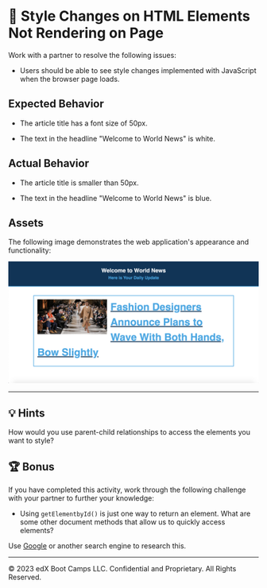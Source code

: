 # 🐛 Style Changes on HTML Elements Not Rendering on Page

Work with a partner to resolve the following issues:

* Users should be able to see style changes implemented with JavaScript when the browser page loads.

## Expected Behavior

* The article title has a font size of 50px.

* The text in the headline "Welcome to World News" is white. 

## Actual Behavior

* The article title is smaller than 50px.

* The text in the headline "Welcome to World News" is blue. 

## Assets 

The following image demonstrates the web application's appearance and functionality:

![On the World News webpage, "Welcome to World News" appears in white text, and the article title is larger than the webpage title.](./images/01-screenshot.png)

---

## 💡 Hints

How would you use parent-child relationships to access the elements you want to style? 

## 🏆 Bonus

If you have completed this activity, work through the following challenge with your partner to further your knowledge:

* Using `getElementbyId()` is just one way to return an element. What are some other document methods that allow us to quickly access elements?  

Use [Google](https://www.google.com) or another search engine to research this.

---
© 2023 edX Boot Camps LLC. Confidential and Proprietary. All Rights Reserved.
